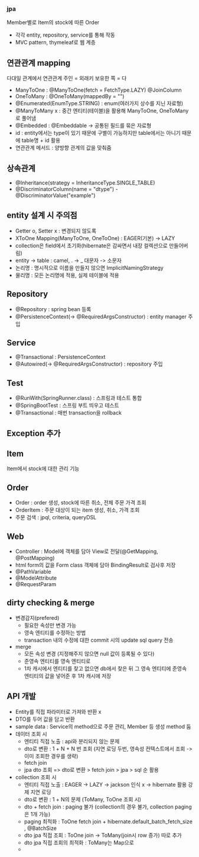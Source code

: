 ### jpa 
Member별로 Item의 stock에 따른 Order 
- 각각 entity, repository, service를 통해 작동
- MVC pattern, thymeleaf로 웹 계층 

## 연관관계 mapping
다대일 관계에서 연관관계 주인 
= 외래키 보유한 쪽 
= 다 

- ManyToOne : @ManyToOne(fetch = FetchType.LAZY) @JoinColumn
- OneToMany : @OneToMany(mappedBy = "")
- @Enumerated(EnumType.STRING) : enum(여러가지 상수를 지닌 자료형)
- @ManyToMany x : 중간 엔티티(테이블)을 활용해 ManyToOne, OneToMany로 풀어냄
- @Embedded : @Embeddable -> 공통된 필드를 묶은 자료형
- id : entity에서는 type이 있기 때문에 구별이 가능하지만 table에서는 아니기 때문에 table명 + id 활용
- 연관관계 메서드 : 양방향 관계의 값을 맞춰줌




## 상속관계
- @Inheritance(strategy = InheritanceType.SINGLE_TABLE)
- @DiscriminatorColumn(name = "dtype") - @DiscriminatorValue("example")

## entity 설계 시 주의점 
- Getter o, Setter x : 변경되지 않도록
- XToOne Mapping(ManyToOne, OneToOne) : EAGER(기본) -> LAZY
- collection은 field에서 초기화(hibernate은 감싸면서 내장 컬렉션으로 만들어버림)
- entity -> table : camel, . -> _ 대문자 -> 소문자
- 논리명 : 명시적으로 이름을 만들지 않으면 ImplicitNamingStrategy
- 물리명 : 모든 논리명에 적용, 실제 테이블에 적용


## Repository
- @Repository : spring bean 등록 
- @PersistenceContext(-> @RequiredArgsConstructor) : entity manager 주입 
## Service 
- @Transactional : PersistenceContext
- @Autowired(-> @RequiredArgsConstructor) : repository 주입
 
## Test
- @RunWith(SpringRunner.class) : 스프링과 테스트 통합
- @SpringBootTest : 스프링 부트 띄우고 테스트
- @Transactional : 매번 transaction을 rollback

## Exception 추가

## Item 
Item에서 stock에 대한 관리 기능

## Order 
- Order : order 생성, stock에 따른 취소, 전체 주문 가격 조회 
- OrderItem : 주문 대상이 되는 item 생성, 취소, 가격 조회
- 주문 검색 : jpql, criteria, queryDSL

## Web 
- Controller : Model에 객체를 담아 View로 전달(@GetMapping, @PostMapping)
- html form의 값을 Form class 객체에 담아 BindingResult로 검사후 저장
- @PathVariable
- @ModelAttribute
- @RequestParam

## dirty checking & merge
- 변경감지(prefered)
  - 필요한 속성만 변경 가능
  - 영속 엔티티를 수정하는 방법
  - transaction 내의 수정에 대한 commit 시의 update sql query 전송 
- merge
  - 모든 속성 변경 (지정해주지 않으면 null 값이 등록될 수 있다)
  - 준영속 엔티티를 영속 엔티티로
  - 1차 캐시에서 엔티티를 찾고 없으면 db에서 찾은 뒤 그 영속 엔티티에 준영속 엔티티의 값을 넣어준 후 1차 캐시에 저장 


## API 개발
- Entity를 직접 파라미터로 가져와 반환 x
- DTO를 두어 값을 담고 반환
- sample data : Service의 method으로 주문 관리, Member 등 생성 method 둠
- 데이터 조회 시
  - 엔티티 직접 노출 : api와 분리되지 않는 문제 
  - dto로 변환 : 1 + N + N 번 조회 (지연 로딩 두번, 영속성 컨텍스트에서 조회 -> 이미 조회한 경우를 생략)
  - fetch join
  - jpa dto 조회
  => dto로 변환 > fetch join > jpa > sql 순 활용
- collection 조회 시
   - 엔티티 직접 노출 : EAGER -> LAZY -> jackson 인식 x -> hibernate 활용 강제 지연 로딩
   - dto로 변환 : 1 + N의 문제 (ToMany, ToOne 조회 시)
   - dto + fetch join : paging 불가 (collection의 경우 불가, collection paging은 1개 가능)
   - paging 최적화 : ToOne fetch join + hibernate.default_batch_fetch_size , @BatchSize
   - dto jpa 직접 조회 : ToOne join -> ToMany(join시 row 증가) 따로 추가
   - dto jpa 직접 조회의 최적화 : ToMany는 Map으로
   - 
